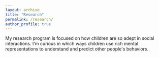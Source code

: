 ```yaml
---
layout: archive
title: "Research"
permalink: /research/
author_profile: true
---
```



My research program is focused on how children are so adept in social interactions. I'm curious in which ways children use rich mental representations to understand and predict other people's behaviors.
